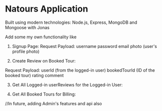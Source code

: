 # Natours Application

Built using modern technologies: Node.js, Express, MongoDB and Mongoose with Jonas

Add some my own functionality like

1. Signup Page:
   Request Payload:
   username
   password
   email
   photo (user's profile photo)

2. Create Review on Booked Tour:

Request Payload:
userId (from the logged-in user)
bookedTourId (ID of the booked tour)
rating
comment

3. Get All Logged-in userReviews for the Logged-in User:

4. Get All Booked Tours for Billing:

//In future, adding Admin's features and api also
